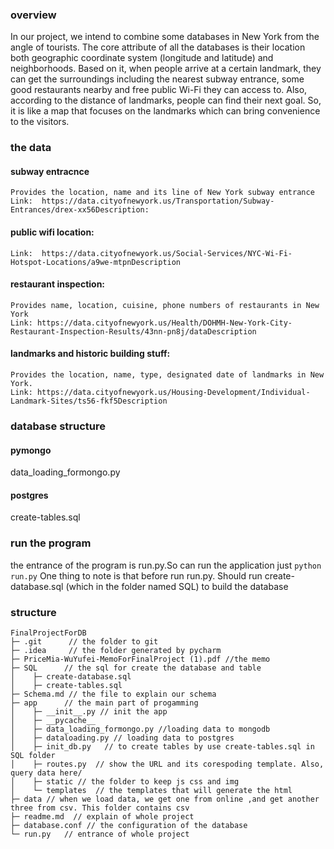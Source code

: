 ### overview
In our project, we intend to combine some databases in New York from the angle of tourists. The core attribute of all the databases is their location both geographic coordinate system (longitude and latitude) and neighborhoods. Based on it, when people arrive at a certain landmark, they can get the surroundings including the nearest subway entrance, some good restaurants nearby and free public Wi-Fi they can access to.  Also, according to the distance of landmarks, people can find their next goal. So, it is like a map that focuses on the landmarks which can bring convenience to the visitors.

### the data
#### subway entracnce
    Provides the location, name and its line of New York subway entrance
    Link:  https://data.cityofnewyork.us/Transportation/Subway-Entrances/drex-xx56Description: 
#### public wifi location:
    Link:  https://data.cityofnewyork.us/Social-Services/NYC-Wi-Fi-Hotspot-Locations/a9we-mtpnDescription
#### restaurant inspection:
    Provides name, location, cuisine, phone numbers of restaurants in New York
    Link: https://data.cityofnewyork.us/Health/DOHMH-New-York-City-Restaurant-Inspection-Results/43nn-pn8j/dataDescription 
#### landmarks and historic building stuff:
    Provides the location, name, type, designated date of landmarks in New York.
    Link: https://data.cityofnewyork.us/Housing-Development/Individual-Landmark-Sites/ts56-fkf5Description

### database structure
#### pymongo
data_loading_formongo.py
#### postgres 
create-tables.sql

### run the program
the entrance of the program is run.py.So can run the application just ``` python run.py ```
One thing to note is that before run run.py. Should run create-database.sql (which in the folder named SQL) to build the database

### structure
```
FinalProjectForDB
├─ .git      // the folder to git
├─ .idea     // the folder generated by pycharm
├─ PriceMia-WuYufei-MemoForFinalProject (1).pdf //the memo
├─ SQL      // the sql for create the database and table
│    ├─ create-database.sql
│    ├─ create-tables.sql
├─ Schema.md // the file to explain our schema
├─ app      // the main part of progamming
│    ├─ __init__.py // init the app
│    ├─ __pycache__
│    ├─ data_loading_formongo.py //loading data to mongodb  
│    ├─ dataloading.py // loading data to postgres
│    ├─ init_db.py   // to create tables by use create-tables.sql in SQL folder
│    ├─ routes.py  // show the URL and its corespoding template. Also, query data here/
│    ├─ static // the folder to keep js css and img
│    └─ templates  // the templates that will generate the html
├─ data // when we load data, we get one from online ,and get another three from csv. This folder contains csv
├─ readme.md  // explain of whole project
├─ database.conf // the configuration of the database
└─ run.py   // entrance of whole project
```
